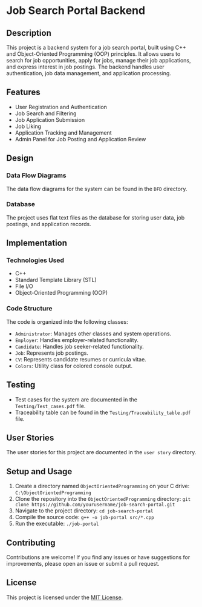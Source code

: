 # Job Search Portal Backend

## Description
This project is a backend system for a job search portal, built using C++ and Object-Oriented Programming (OOP) principles. It allows users to search for job opportunities, apply for jobs, manage their job applications, and express interest in job postings. The backend handles user authentication, job data management, and application processing.

## Features
- User Registration and Authentication
- Job Search and Filtering
- Job Application Submission
- Job Liking
- Application Tracking and Management
- Admin Panel for Job Posting and Application Review

## Design

### Data Flow Diagrams
The data flow diagrams for the system can be found in the `DFD` directory.

### Database
The project uses flat text files as the database for storing user data, job postings, and application records.

## Implementation

### Technologies Used
- C++
- Standard Template Library (STL)
- File I/O
- Object-Oriented Programming (OOP)

### Code Structure
The code is organized into the following classes:

- `Administrator`: Manages other classes and system operations.
- `Employer`: Handles employer-related functionality.
- `Candidate`: Handles job seeker-related functionality.
- `Job`: Represents job postings.
- `CV`: Represents candidate resumes or curricula vitae.
- `Colors`: Utility class for colored console output.

## Testing
- Test cases for the system are documented in the `Testing/Test_cases.pdf` file.
- Traceability table can be found in the `Testing/Traceability_table.pdf` file.

## User Stories
The user stories for this project are documented in the `user story` directory.

## Setup and Usage
1. Create a directory named `ObjectOrientedProgramming` on your C drive: `C:\ObjectOrientedProgramming`
2. Clone the repository into the `ObjectOrientedProgramming` directory: `git clone https://github.com/yourusername/job-search-portal.git`
3. Navigate to the project directory: `cd job-search-portal`
4. Compile the source code: `g++ -o job-portal src/*.cpp`
5. Run the executable: `./job-portal`

## Contributing
Contributions are welcome! If you find any issues or have suggestions for improvements, please open an issue or submit a pull request.

## License
This project is licensed under the [MIT License](LICENSE).
